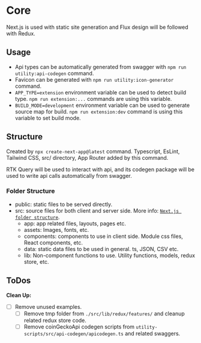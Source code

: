 # Core

Next.js is used with static site generation and Flux design will be followed with Redux.

## Usage

- Api types can be automatically generated from swagger with `npm run utility:api-codegen` command.
- Favicon can be generated with `npm run utility:icon-generator` command.
- `APP_TYPE=extension` environment variable can be used to detect build type. `npm run extension:...` commands are using this variable.
- `BUILD_MODE=development` environment variable can be used to generate source map for build. `npm run extension:dev` command is using this variable to set build mode.

## Structure

Created by `npx create-next-app@latest` command. Typescript, EsLint, Tailwind CSS, src/ directory, App Router added by this command.

RTK Query will be used to interact with api, and its codegen package will be used to write api calls automatically from swagger.

### Folder Structure

- public: static files to be served directly.
- src: source files for both client and server side. More info: [`Next.js folder structure`][Next.js Folder].
  - app: app related files, layouts, pages etc.
  - assets: Images, fonts, etc.
  - components: components to use in client side. Module css files, React components, etc.
  - data: static data files to be used in general. ts, JSON, CSV etc.
  - lib: Non-component functions to use. Utility functions, models, redux store, etc.

## ToDos

**Clean Up:**

- [ ] Remove unused examples.
  - [ ] Remove tmp folder from `./src/lib/redux/features/` and cleanup related redux store code.
  - [ ] Remove coinGeckoApi codegen scripts from `utility-scripts/src/api-codegen/apicodegen.ts` and related swaggers.

<!-- Links Used through document -->

[Next.js Folder]: https://nextjs.org/docs/getting-started/project-structure
